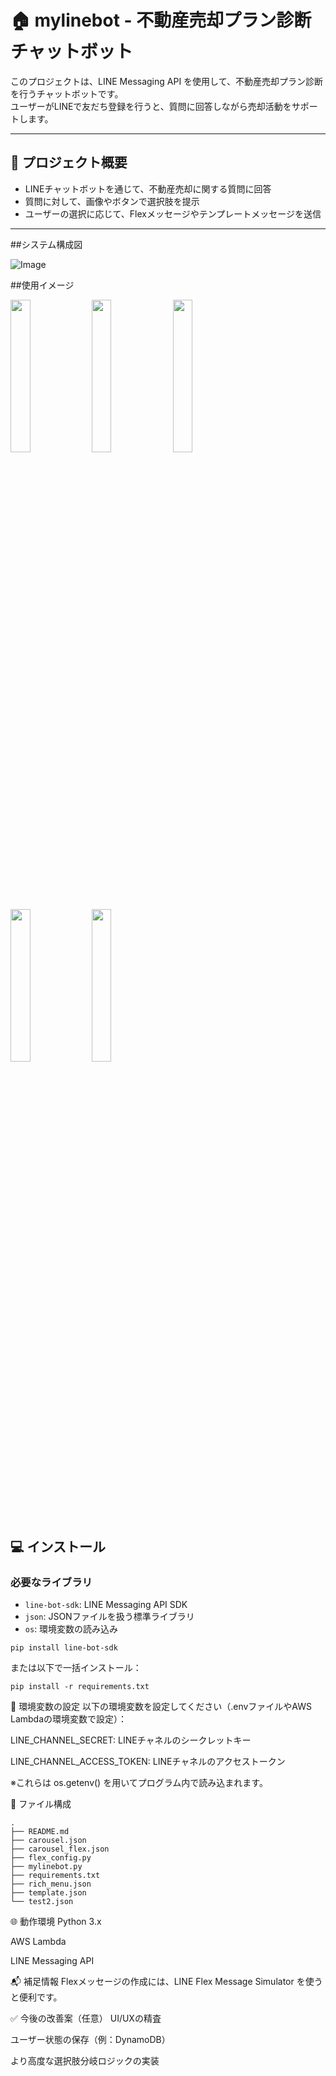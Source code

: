 # 🏠 mylinebot - 不動産売却プラン診断チャットボット

このプロジェクトは、LINE Messaging API を使用して、不動産売却プラン診断を行うチャットボットです。  
ユーザーがLINEで友だち登録を行うと、質問に回答しながら売却活動をサポートします。

---

## 📌 プロジェクト概要

- LINEチャットボットを通じて、不動産売却に関する質問に回答
- 質問に対して、画像やボタンで選択肢を提示
- ユーザーの選択に応じて、Flexメッセージやテンプレートメッセージを送信

---

##システム構成図

![Image](https://github.com/user-attachments/assets/31d680fe-b298-48ed-9918-a39f243aa3b1)

##使用イメージ

<img src="https://github.com/user-attachments/assets/69703cc5-8301-48f7-bb7e-68a48d4414a4" width="25%">
<img src="https://github.com/user-attachments/assets/fe47c309-8170-497a-a4a4-39a2af24c290" width="25%">
<img src="https://github.com/user-attachments/assets/005f4eca-817e-4cda-8c85-49ac51af5233" width="25%">  
<img src="https://github.com/user-attachments/assets/b5592135-3c93-4e23-9742-c7df98f726da" width="25%">  
<img src="https://github.com/user-attachments/assets/7e079bd3-0878-4adf-8b14-abb390bc25e9" width="25%">



  




## 💻 インストール

### 必要なライブラリ

- `line-bot-sdk`: LINE Messaging API SDK
- `json`: JSONファイルを扱う標準ライブラリ
- `os`: 環境変数の読み込み

```
pip install line-bot-sdk
```
または以下で一括インストール：

```
pip install -r requirements.txt
```

🔐 環境変数の設定
以下の環境変数を設定してください（.envファイルやAWS Lambdaの環境変数で設定）：

LINE_CHANNEL_SECRET: LINEチャネルのシークレットキー

LINE_CHANNEL_ACCESS_TOKEN: LINEチャネルのアクセストークン

※これらは os.getenv() を用いてプログラム内で読み込まれます。



📁 ファイル構成
```
.
├── README.md
├── carousel.json
├── carousel_flex.json
├── flex_config.py
├── mylinebot.py
├── requirements.txt
├── rich_menu.json
├── template.json
└── test2.json
```
🌐 動作環境
Python 3.x

AWS Lambda

LINE Messaging API

📬 補足情報
Flexメッセージの作成には、LINE Flex Message Simulator を使うと便利です。

✅ 今後の改善案（任意）
UI/UXの精査

ユーザー状態の保存（例：DynamoDB）

より高度な選択肢分岐ロジックの実装
